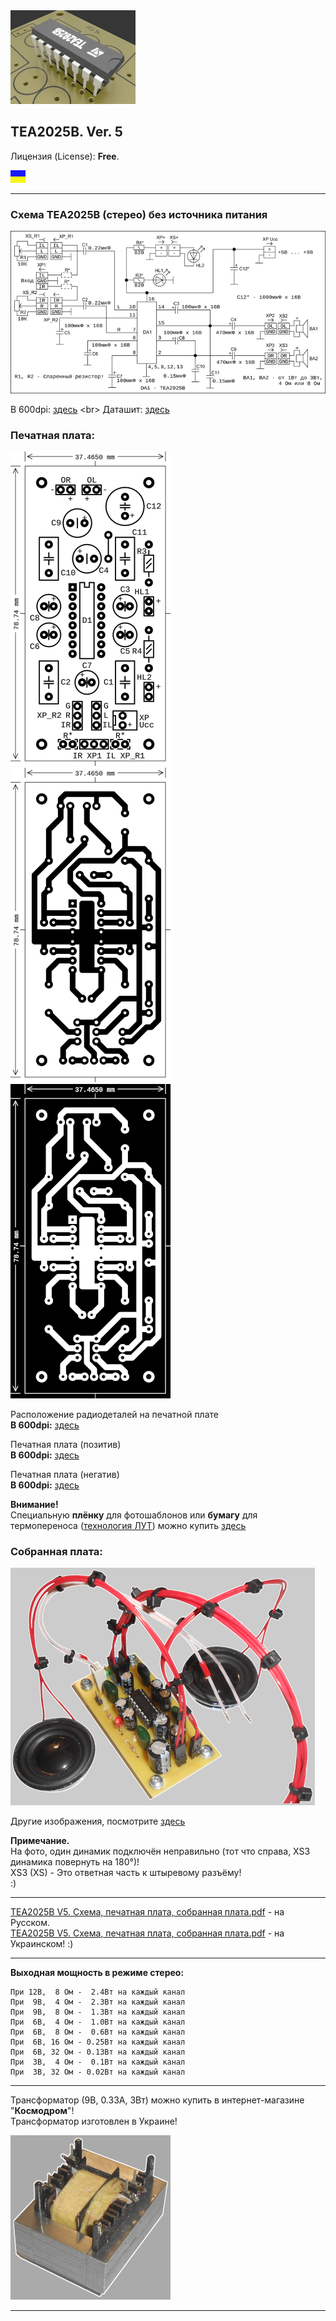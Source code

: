 <a href="https://github.com/drilnet/electronics/tree/master/AUDIO%20AMPLIFIER%20TEA2025B/TEA2025B.%20Animation">
<img src="https://github.com/drilnet/electronics/blob/master/AUDIO%20AMPLIFIER%20TEA2025B/TEA2025B.%20Animation/TEA2025B%2C%20contrast%20LQ.webp" title="Заставка к проекту! Лицензия (License): GNU GPL V3. (C) Демидов С.В.">
</a>

## TEA2025B. Ver. 5

Лицензия (License): **Free**.

![](https://github.com/drilnet/electronics/blob/master/UA.png)

<hr>

### Схема TEA2025B (стерео) без источника питания

![](https://github.com/drilnet/electronics/blob/master/AUDIO%20AMPLIFIER%20TEA2025B/TEA2025B.%20Ver.%205/SCH%20-%20Images/TEA2025B%20V5.%20%D0%A1%D1%85%D0%B5%D0%BC%D0%B0%20(TinyCAD%203.00.4)%2C%2072dpi%20(720x371)%2C%20RUS.png "Схему начертил: Демидов С.В.")

В 600dpi: [здесь](https://github.com/drilnet/electronics/blob/master/AUDIO%20AMPLIFIER%20TEA2025B/TEA2025B.%20Ver.%205/SCH%20-%20Images/TEA2025B%20V5.%20%D0%A1%D1%85%D0%B5%D0%BC%D0%B0%20(TinyCAD%203.00.4)%2C%20600dpi%20(3261x1679)%2C%20RUS.png)
<br>
Даташит: [здесь](https://github.com/drilnet/electronics/blob/master/AUDIO%20AMPLIFIER%20TEA2025B/TEA2025B.%20Datasheet/Datasheet.%20%D0%A3%D1%81%D0%B8%D0%BB%D0%B8%D1%82%D0%B5%D0%BB%D1%8C%20%D0%B7%D0%B2%D1%83%D0%BA%D0%BE%D0%B2%D0%BE%D0%B9%20%D1%87%D0%B0%D1%81%D1%82%D0%BE%D1%82%D1%8B%20TEA2025B%20(2.4%20%D0%92%D1%82%20%D1%81%D1%82%D0%B5%D1%80%D0%B5%D0%BE%2C%204.7%20%D0%92%D1%82%20%D0%BC%D0%BE%D0%BD%D0%BE).pdf)

### Печатная плата:

![](https://github.com/drilnet/electronics/blob/master/AUDIO%20AMPLIFIER%20TEA2025B/TEA2025B.%20Ver.%205/PCB%20-%20Images/Printed%20circuit%20board%201%2C%2072dpi%20(256x503).png "Расстановка компонентов: Демидов С.В.") ![](https://github.com/drilnet/electronics/blob/master/AUDIO%20AMPLIFIER%20TEA2025B/TEA2025B.%20Ver.%205/PCB%20-%20Images/Printed%20circuit%20board%202%2C%2072dpi%20(256x503).png "Разводка платы: Демидов С.В.") ![](https://github.com/drilnet/electronics/blob/master/AUDIO%20AMPLIFIER%20TEA2025B/TEA2025B.%20Ver.%205/PCB%20-%20Images/Printed%20circuit%20board%203%2C%2072dpi%20(256x503).png "Разводка платы: Демидов С.В.")


Расположение радиодеталей на печатной плате
<br>
**В 600dpi:** [здесь](https://github.com/drilnet/electronics/blob/master/AUDIO%20AMPLIFIER%20TEA2025B/TEA2025B.%20Ver.%205/PCB%20-%20Images/Printed%20circuit%20board%201%2C%20600dpi%20(1009x1984).png)

Печатная плата (позитив)
<br>
**В 600dpi:** [здесь](https://github.com/drilnet/electronics/blob/master/AUDIO%20AMPLIFIER%20TEA2025B/TEA2025B.%20Ver.%205/PCB%20-%20Images/Printed%20circuit%20board%202a%2C%20600dpi%20(889x1864).png)

Печатная плата (негатив)
<br>
**В 600dpi:** [здесь](https://github.com/drilnet/electronics/blob/master/AUDIO%20AMPLIFIER%20TEA2025B/TEA2025B.%20Ver.%205/PCB%20-%20Images/Printed%20circuit%20board%203a%2C%20600dpi%20(889x1864).png)

**Внимание!**
<br>
Специальную **плёнку** для фотошаблонов или **бумагу** для термопереноса ([технология ЛУТ](https://uk.wikipedia.org/wiki/Лазерно-праскова_технологія "Украинская Википедия")) можно купить [здесь](https://voron.ua/catalog/materials-for-production-and-repair/materials-for-pcb-manufacturing/printer_film)

### Собранная плата:

![](https://github.com/drilnet/electronics/blob/master/AUDIO%20AMPLIFIER%20TEA2025B/TEA2025B.%20Ver.%205/Images%20-%20Photo%20Sobrannaya%20Plata/DSCN6740_4%2C%2072dpi%20-%202.png "(C) Демидов С.В.")

Другие изображения, посмотрите [здесь](https://github.com/drilnet/electronics/tree/master/AUDIO%20AMPLIFIER%20TEA2025B/TEA2025B.%20Ver.%205/Images%20-%20Photo%20Sobrannaya%20Plata)

**Примечание.**
<br>
На фото, один динамик подключён неправильно (тот что справа, XS3 динамика повернуть на 180&#176;)!
<br>
XS3 (XS) - Это ответная часть к штыревому разъёму!
<br>
:)

<hr>

[TEA2025B V5. Схема, печатная плата, собранная плата.pdf](https://github.com/drilnet/electronics/blob/master/AUDIO%20AMPLIFIER%20TEA2025B/TEA2025B.%20Ver.%205/TE2025B%20Ver.%205%20(RUS).pdf) - на Русском.
<br>
[TEA2025B V5. Схема, печатная плата, собранная плата.pdf](https://github.com/drilnet/electronics/blob/master/AUDIO%20AMPLIFIER%20TEA2025B/TEA2025B.%20Ver.%205/TE2025B%20Ver.%205%20(UKR).pdf) - на Украинском! :)

<hr>

**Выходная мощность в режиме стерео:**

```
При 12В,  8 Ом -  2.4Вт на каждый канал
При  9В,  4 Ом -  2.3Вт на каждый канал
При  9В,  8 Ом -  1.3Вт на каждый канал
При  6В,  4 Ом -  1.0Вт на каждый канал
При  6В,  8 Ом -  0.6Вт на каждый канал
При  6В, 16 Ом - 0.25Вт на каждый канал
При  6В, 32 Ом - 0.13Вт на каждый канал
При  3В,  4 Ом -  0.1Вт на каждый канал
При  3В, 32 Ом - 0.02Вт на каждый канал
```

<hr>

Трансформатор (9В, 0.33А, 3Вт) можно купить в интернет-магазине "**Космодром**"!
<br>
Трансформатор изготовлен в Украине!

![](https://github.com/drilnet/electronics/blob/master/AUDIO%20AMPLIFIER%20TEA2025B/TEA2025B.%20Ver.%205/Images%20-%20TR/DSCN6774_3%2C%2072dpi.png)

<hr>
